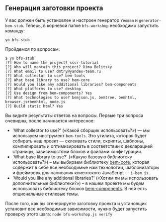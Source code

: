## Генерация заготовки проекта

У вас должен быть установлен и настроен генератор `Yeoman` и `generator-bem-stub`.
Теперь, в корневой папке `bfs-workshop`  необходимо запустить команду:

```
yo bfs-stub
```

Пройдемся по вопросам:

```
$ yo bfs-stub
[?] How to name the project? sssr-tutorial
[?] Who will mantain this project? Dima Belitsky
[?] What email to use? dmtry@yandex-team.ru
[?] What collector to use? bem-tools
[?] What base library to use? bem-core
[?] Would you like any additional libraries? bem-components
[?] What platforms to use? desktop
[?] Use design from bem-components? Yes
[?] What technologies to use? bemjson.js, bemtree, bemhtml, browser.js+bemhtml, node.js
[?] Build static html? Yes
```

Вы видите результаты ответов на вопросы. Первые три вопроса очевидны, после начинается интересное:

* 'What collector to use?' («Какой сборщик использовать?») — мы используем инструмент `bem-tools`. Это утилита, которая будет собирать наш проект — склеивать стили, скрипты, шаблоны, компилировать и оптимизировать в соответствии с декларацией страницы, зависимостями блоков и файлами конфигурации.
* 'What base library to use?' («Какую базовую библиотеку использовать?») – мы выбираем библиотеку [bem-core](http://ru.bem.info/libs/bem-core/), которая содержит в себе все необходимые нам технологии, шаблонизаторы и фреймворк для написания клиентского JavaScript — `i-bem.js`.
* 'Would you like any additional libraries?' («Хотим ли мы использовать дополнительные библиотеки?») – в нашем проекте мы будем использовать библиотеку блоков [bem-components](http://ru.bem.info/libs/bem-components/). В ней есть опциональные стилевые темы.

После того, как вы сгенерируете заготовку проекта и установщик установит все необходимые зависимости, нужно будет запустить проверку этого шага:
`node bfs-workshop.js verify`

